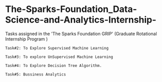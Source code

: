 # The-Sparks-Foundation_Data-Science-and-Analytics-Internship-
Tasks assigned in the 'The Sparks Foundation GRIP' (Graduate Rotational Internship Program )

    Task#2: To Explore Supervised Machine Learning

    Task#3: To explore UnSupervised Machine Learning

    Task#4: To Explore Decision Tree Algorithm.

    Task#5: Bussiness Analytics
